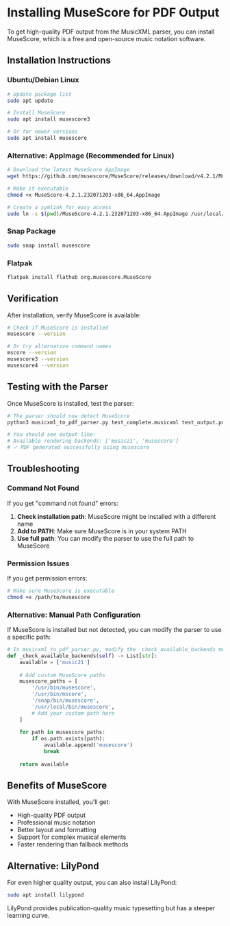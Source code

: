# Installing MuseScore for PDF Output

To get high-quality PDF output from the MusicXML parser, you can install MuseScore, which is a free and open-source music notation software.

## Installation Instructions

### Ubuntu/Debian Linux
```bash
# Update package list
sudo apt update

# Install MuseScore
sudo apt install musescore3

# Or for newer versions
sudo apt install musescore
```

### Alternative: AppImage (Recommended for Linux)
```bash
# Download the latest MuseScore AppImage
wget https://github.com/musescore/MuseScore/releases/download/v4.2.1/MuseScore-4.2.1.232071203-x86_64.AppImage

# Make it executable
chmod +x MuseScore-4.2.1.232071203-x86_64.AppImage

# Create a symlink for easy access
sudo ln -s $(pwd)/MuseScore-4.2.1.232071203-x86_64.AppImage /usr/local/bin/musescore
```

### Snap Package
```bash
sudo snap install musescore
```

### Flatpak
```bash
flatpak install flathub org.musescore.MuseScore
```

## Verification

After installation, verify MuseScore is available:

```bash
# Check if MuseScore is installed
musescore --version

# Or try alternative command names
mscore --version
musescore3 --version
musescore4 --version
```

## Testing with the Parser

Once MuseScore is installed, test the parser:

```bash
# The parser should now detect MuseScore
python3 musicxml_to_pdf_parser.py test_complete.musicxml test_output.pdf

# You should see output like:
# Available rendering backends: ['music21', 'musescore']
# ✓ PDF generated successfully using musescore
```

## Troubleshooting

### Command Not Found
If you get "command not found" errors:

1. **Check installation path**: MuseScore might be installed with a different name
2. **Add to PATH**: Make sure MuseScore is in your system PATH
3. **Use full path**: You can modify the parser to use the full path to MuseScore

### Permission Issues
If you get permission errors:
```bash
# Make sure MuseScore is executable
chmod +x /path/to/musescore
```

### Alternative: Manual Path Configuration
If MuseScore is installed but not detected, you can modify the parser to use a specific path:

```python
# In musicxml_to_pdf_parser.py, modify the _check_available_backends method
def _check_available_backends(self) -> List[str]:
    available = ['music21']
    
    # Add custom MuseScore paths
    musescore_paths = [
        '/usr/bin/musescore',
        '/usr/bin/mscore',
        '/snap/bin/musescore',
        '/usr/local/bin/musescore',
        # Add your custom path here
    ]
    
    for path in musescore_paths:
        if os.path.exists(path):
            available.append('musescore')
            break
    
    return available
```

## Benefits of MuseScore

With MuseScore installed, you'll get:
- High-quality PDF output
- Professional music notation
- Better layout and formatting
- Support for complex musical elements
- Faster rendering than fallback methods

## Alternative: LilyPond

For even higher quality output, you can also install LilyPond:

```bash
sudo apt install lilypond
```

LilyPond provides publication-quality music typesetting but has a steeper learning curve.
